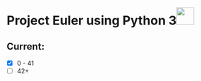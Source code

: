 # Project Euler using Python 3<img src="https://www.python.org/static/opengraph-icon-200x200.png" width=40>

## Current:
- [x] 0 - 41
- [ ] 42+
